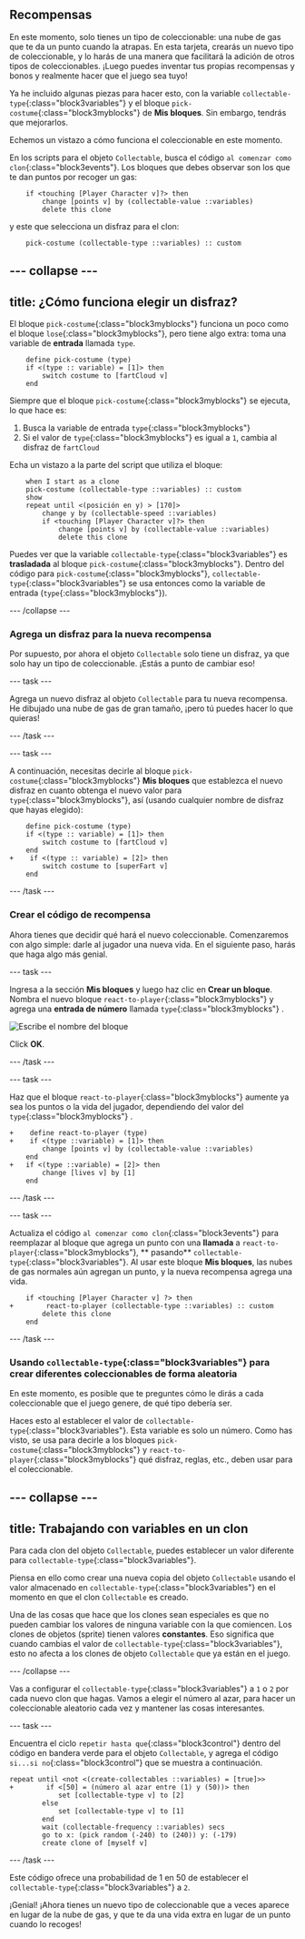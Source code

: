 ## Recompensas

En este momento, solo tienes un tipo de coleccionable: una nube de gas que te da un punto cuando la atrapas. En esta tarjeta, crearás un nuevo tipo de coleccionable, y lo harás de una manera que facilitará la adición de otros tipos de coleccionables. ¡Luego puedes inventar tus propias recompensas y bonos y realmente hacer que el juego sea tuyo!

Ya he incluido algunas piezas para hacer esto, con la variable `collectable-type`{:class="block3variables"} y el bloque `pick-costume`{:class="block3myblocks"} de **Mis bloques**. Sin embargo, tendrás que mejorarlos.

Echemos un vistazo a cómo funciona el coleccionable en este momento.

En los scripts para el objeto `Collectable`, busca el código `al comenzar como clon`{:class="block3events"}. Los bloques que debes observar son los que te dan puntos por recoger un gas:

```blocks3
    if <touching [Player Character v]?> then
        change [points v] by (collectable-value ::variables)
        delete this clone
```

y este que selecciona un disfraz para el clon:

```blocks3
    pick-costume (collectable-type ::variables) :: custom
```

--- collapse ---
---
title: ¿Cómo funciona elegir un disfraz?
---

El bloque `pick-costume`{:class="block3myblocks"} funciona un poco como el bloque `lose`{:class="block3myblocks"}, pero tiene algo extra: toma una variable de **entrada** llamada `type`.

```blocks3
    define pick-costume (type)
    if <(type :: variable) = [1]> then
        switch costume to [fartCloud v]
    end
```

Siempre que el bloque `pick-costume`{:class="block3myblocks"} se ejecuta, lo que hace es:

 1. Busca la variable de entrada `type`{:class="block3myblocks"}
 1. Si el valor de `type`{:class="block3myblocks"} es igual a `1`, cambia al disfraz de `fartCloud`

Echa un vistazo a la parte del script que utiliza el bloque:

```blocks3
    when I start as a clone
    pick-costume (collectable-type ::variables) :: custom
    show
    repeat until <(posición en y) > [170]>
        change y by (collectable-speed ::variables)
        if <touching [Player Character v]?> then
            change [points v] by (collectable-value ::variables)
            delete this clone
```

Puedes ver que la variable `collectable-type`{:class="block3variables"} es **trasladada** al bloque `pick-costume`{:class="block3myblocks"}. Dentro del código para `pick-costume`{:class="block3myblocks"}, `collectable-type`{:class="block3variables"} se usa entonces como la variable de entrada (`type`{:class="block3myblocks"}).

--- /collapse ---

### Agrega un disfraz para la nueva recompensa

Por supuesto, por ahora el objeto `Collectable` solo tiene un disfraz, ya que solo hay un tipo de coleccionable. ¡Estás a punto de cambiar eso!

--- task ---

Agrega un nuevo disfraz al objeto `Collectable` para tu nueva recompensa. He dibujado una nube de gas de gran tamaño, ¡pero tú puedes hacer lo que quieras!

--- /task ---

--- task ---

A continuación, necesitas decirle al bloque `pick-costume`{:class="block3myblocks"} **Mis bloques** que establezca el nuevo disfraz en cuanto obtenga el nuevo valor para `type`{:class="block3myblocks"}, así \(usando cualquier nombre de disfraz que hayas elegido\):

```blocks3
    define pick-costume (type)
    if <(type :: variable) = [1]> then
        switch costume to [fartCloud v]
    end
+    if <(type :: variable) = [2]> then
        switch costume to [superFart v]
    end
```

--- /task ---

### Crear el código de recompensa

Ahora tienes que decidir qué hará el nuevo coleccionable. Comenzaremos con algo simple: darle al jugador una nueva vida. En el siguiente paso, harás que haga algo más genial.

--- task ---

Ingresa a la sección **Mis bloques** y luego haz clic en **Crear un bloque**. Nombra el nuevo bloque `react-to-player`{:class="block3myblocks"} y agrega una **entrada de número** llamada `type`{:class="block3myblocks"} .

![Escribe el nombre del bloque](images/powerupMakeName.png)

Click **OK**.

--- /task ---

--- task ---

Haz que el bloque `react-to-player`{:class="block3myblocks"} aumente ya sea los puntos o la vida del jugador, dependiendo del valor del `type`{:class="block3myblocks"} .

```blocks3
+    define react-to-player (type)
+    if <(type ::variable) = [1]> then
        change [points v] by (collectable-value ::variables)
    end
+   if <(type ::variable) = [2]> then
        change [lives v] by [1]
    end
```

--- /task ---

--- task ---

Actualiza el código `al comenzar como clon`{:class="block3events"} para reemplazar al bloque que agrega un punto con una **llamada** a `react-to-player`{:class="block3myblocks"}, ** pasando** `collectable-type`{:class="block3variables"}. Al usar este bloque **Mis bloques**, las nubes de gas normales aún agregan un punto, y la nueva recompensa agrega una vida.

```blocks3
    if <touching [Player Character v] ?> then
+        react-to-player (collectable-type ::variables) :: custom
        delete this clone
    end
```

--- /task ---

### Usando `collectable-type`{:class="block3variables"} para crear diferentes coleccionables de forma aleatoria

En este momento, es posible que te preguntes cómo le dirás a cada coleccionable que el juego genere, de qué tipo debería ser.

Haces esto al establecer el valor de `collectable-type`{:class="block3variables"}. Esta variable es solo un número. Como has visto, se usa para decirle a los bloques `pick-costume`{:class="block3myblocks"} y `react-to-player`{:class="block3myblocks"} qué disfraz, reglas, etc., deben usar para el coleccionable.

--- collapse ---
---
title: Trabajando con variables en un clon
---

Para cada clon del objeto `Collectable`, puedes establecer un valor diferente para `collectable-type`{:class="block3variables"}.

Piensa en ello como crear una nueva copia del objeto `Collectable` usando el valor almacenado en `collectable-type`{:class="block3variables"} en el momento en que el clon `Collectable` es creado.

Una de las cosas que hace que los clones sean especiales es que no pueden cambiar los valores de ninguna variable con la que comiencen. Los clones de objetos (sprite) tienen valores **constantes**. Eso significa que cuando cambias el valor de `collectable-type`{:class="block3variables"}, esto no afecta a los clones de objeto `Collectable` que ya están en el juego.

--- /collapse ---

Vas a configurar el `collectable-type`{:class="block3variables"} a `1` o `2` por cada nuevo clon que hagas. Vamos a elegir el número al azar, para hacer un coleccionable aleatorio cada vez y mantener las cosas interesantes.

--- task ---

Encuentra el ciclo `repetir hasta que`{:class="block3control"} dentro del código en bandera verde para el objeto `Collectable`, y agrega el código `si...si no`{:class="block3control"} que se muestra a continuación.

```blocks3
repeat until <not <(create-collectables ::variables) = [true]>>
+        if <[50] = (número al azar entre (1) y (50))> then
            set [collectable-type v] to [2]
        else
            set [collectable-type v] to [1]
        end
        wait (collectable-frequency ::variables) secs
        go to x: (pick random (-240) to (240)) y: (-179)
        create clone of [myself v]
```

--- /task ---

Este código ofrece una probabilidad de 1 en 50 de establecer el `collectable-type`{:class="block3variables"} a `2`.

¡Genial! ¡Ahora tienes un nuevo tipo de coleccionable que a veces aparece en lugar de la nube de gas, y que te da una vida extra en lugar de un punto cuando lo recoges!
